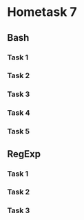 # Hometask 7

## Bash

### Task 1


### Task 2


### Task 3


### Task 4


### Task 5


## RegExp


### Task 1


### Task 2


### Task 3
